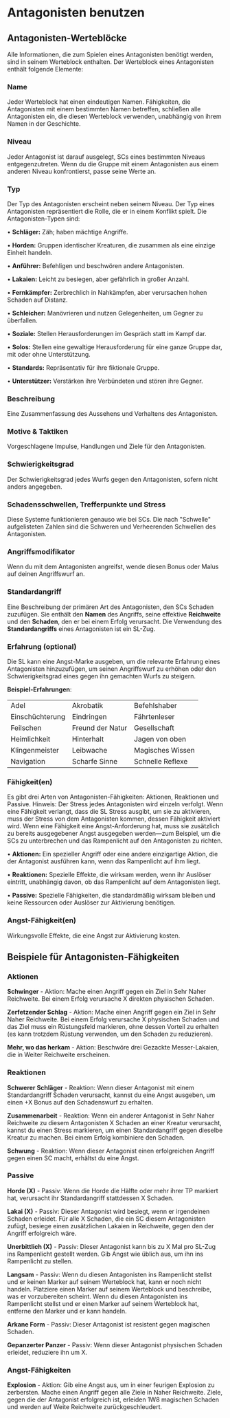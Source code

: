 # Antagonisten benutzen

## Antagonisten-Werteblöcke
Alle Informationen, die zum Spielen eines Antagonisten benötigt werden, sind in seinem Werteblock enthalten.
Der Werteblock eines Antagonisten enthält folgende Elemente:

### Name
Jeder Werteblock hat einen eindeutigen Namen.
Fähigkeiten, die Antagonisten mit einem bestimmten Namen betreffen, schließen alle Antagonisten ein, die diesen Werteblock verwenden, unabhängig von ihrem Namen in der Geschichte.

### Niveau
Jeder Antagonist ist darauf ausgelegt, SCs eines bestimmten Niveaus entgegenzutreten.
Wenn du die Gruppe mit einem Antagonisten aus einem anderen Niveau konfrontierst, passe seine Werte an.

### Typ
Der Typ des Antagonisten erscheint neben seinem Niveau.
Der Typ eines Antagonisten repräsentiert die Rolle, die er in einem Konflikt spielt.
Die Antagonisten-Typen sind:

• **Schläger:** Zäh; haben mächtige Angriffe.

• **Horden:** Gruppen identischer Kreaturen, die zusammen als eine einzige Einheit handeln.

• **Anführer:** Befehligen und beschwören andere Antagonisten.

• **Lakaien:** Leicht zu besiegen, aber gefährlich in großer Anzahl.

• **Fernkämpfer:** Zerbrechlich in Nahkämpfen, aber verursachen hohen Schaden auf Distanz.

• **Schleicher:** Manövrieren und nutzen Gelegenheiten, um Gegner zu überfallen.

• **Soziale:** Stellen Herausforderungen im Gespräch statt im Kampf dar.

• **Solos:** Stellen eine gewaltige Herausforderung für eine ganze Gruppe dar, mit oder ohne Unterstützung.

• **Standards:** Repräsentativ für ihre fiktionale Gruppe.

• **Unterstützer:** Verstärken ihre Verbündeten und stören ihre Gegner.

### Beschreibung
Eine Zusammenfassung des Aussehens und Verhaltens des Antagonisten.

### Motive & Taktiken
Vorgeschlagene Impulse, Handlungen und Ziele für den Antagonisten.

### Schwierigkeitsgrad
Der Schwierigkeitsgrad jedes Wurfs gegen den Antagonisten, sofern nicht anders angegeben.

### Schadensschwellen, Trefferpunkte und Stress
Diese Systeme funktionieren genauso wie bei SCs.
Die nach "Schwelle" aufgelisteten Zahlen sind die Schweren und Verheerenden Schwellen des Antagonisten.

### Angriffsmodifikator
Wenn du mit dem Antagonisten angreifst, wende diesen Bonus oder Malus auf deinen Angriffswurf an.

### Standardangriff
Eine Beschreibung der primären Art des Antagonisten, den SCs Schaden zuzufügen.
Sie enthält den **Namen** des Angriffs, seine effektive **Reichweite** und den **Schaden**, den er bei einem Erfolg verursacht.
Die Verwendung des **Standardangriffs** eines Antagonisten ist ein SL-Zug.

### Erfahrung (optional)
Die SL kann eine Angst-Marke ausgeben, um die relevante Erfahrung eines Antagonisten hinzuzufügen, um seinen Angriffswurf zu erhöhen oder den Schwierigkeitsgrad eines gegen ihn gemachten Wurfs zu steigern.

**Beispiel-Erfahrungen**:

| | | |
|---|---|---|
| Adel | Akrobatik | Befehlshaber |
| Einschüchterung | Eindringen | Fährtenleser |
| Feilschen | Freund der Natur | Gesellschaft |
| Heimlichkeit | Hinterhalt | Jagen von oben |
| Klingenmeister | Leibwache | Magisches Wissen |
| Navigation | Scharfe Sinne | Schnelle Reflexe |

### Fähigkeit(en)
Es gibt drei Arten von Antagonisten-Fähigkeiten: Aktionen, Reaktionen und Passive.
Hinweis: Der Stress jedes Antagonisten wird einzeln verfolgt.
Wenn eine Fähigkeit verlangt, dass die SL Stress ausgibt, um sie zu aktivieren, muss der Stress von dem Antagonisten kommen, dessen Fähigkeit aktiviert wird.
Wenn eine Fähigkeit eine Angst-Anforderung hat, muss sie zusätzlich zu bereits ausgegebener Angst ausgegeben werden—zum Beispiel, um die SCs zu unterbrechen und das Rampenlicht auf den Antagonisten zu richten.

• **Aktionen:** Ein spezieller Angriff oder eine andere einzigartige Aktion, die der Antagonist ausführen kann, wenn das Rampenlicht auf ihm liegt.

• **Reaktionen:** Spezielle Effekte, die wirksam werden, wenn ihr Auslöser eintritt, unabhängig davon, ob das Rampenlicht auf dem Antagonisten liegt.

• **Passive:** Spezielle Fähigkeiten, die standardmäßig wirksam bleiben und keine Ressourcen oder Auslöser zur Aktivierung benötigen.

### Angst-Fähigkeit(en)
Wirkungsvolle Effekte, die eine Angst zur Aktivierung kosten.

## Beispiele für Antagonisten-Fähigkeiten

### Aktionen

**Schwinger** - Aktion: Mache einen Angriff gegen ein Ziel in Sehr Naher Reichweite.
Bei einem Erfolg verursache X direkten physischen Schaden.

**Zerfetzender Schlag** - Aktion: Mache einen Angriff gegen ein Ziel in Sehr Naher Reichweite.
Bei einem Erfolg verursache X physischen Schaden und das Ziel muss ein Rüstungsfeld markieren, ohne dessen Vorteil zu erhalten (es kann trotzdem Rüstung verwenden, um den Schaden zu reduzieren).

**Mehr, wo das herkam** - Aktion: Beschwöre drei Gezackte Messer-Lakaien, die in Weiter Reichweite erscheinen.

### Reaktionen

**Schwerer Schläger** - Reaktion: Wenn dieser Antagonist mit einem Standardangriff Schaden verursacht, kannst du eine Angst ausgeben, um einen +X Bonus auf den Schadenswurf zu erhalten.

**Zusammenarbeit** - Reaktion: Wenn ein anderer Antagonist in Sehr Naher Reichweite zu diesem Antagonisten X Schaden an einer Kreatur verursacht, kannst du einen Stress markieren, um einen Standardangriff gegen dieselbe Kreatur zu machen.
Bei einem Erfolg kombiniere den Schaden.

**Schwung** - Reaktion: Wenn dieser Antagonist einen erfolgreichen Angriff gegen einen SC macht, erhältst du eine Angst.

### Passive

**Horde (X)** - Passiv: Wenn die Horde die Hälfte oder mehr ihrer TP markiert hat, verursacht ihr Standardangriff stattdessen X Schaden.

**Lakai (X)** - Passiv: Dieser Antagonist wird besiegt, wenn er irgendeinen Schaden erleidet.
Für alle X Schaden, die ein SC diesem Antagonisten zufügt, besiege einen zusätzlichen Lakaien in Reichweite, gegen den der Angriff erfolgreich wäre.

**Unerbittlich (X)** - Passiv: Dieser Antagonist kann bis zu X Mal pro SL-Zug ins Rampenlicht gestellt werden.
Gib Angst wie üblich aus, um ihn ins Rampenlicht zu stellen.

**Langsam** - Passiv: Wenn du diesen Antagonisten ins Rampenlicht stellst und er keinen Marker auf seinem Werteblock hat, kann er noch nicht handeln.
Platziere einen Marker auf seinem Werteblock und beschreibe, was er vorzubereiten scheint.
Wenn du diesen Antagonisten ins Rampenlicht stellst und er einen Marker auf seinem Werteblock hat, entferne den Marker und er kann handeln.

**Arkane Form** - Passiv: Dieser Antagonist ist resistent gegen magischen Schaden.

**Gepanzerter Panzer** - Passiv: Wenn dieser Antagonist physischen Schaden erleidet, reduziere ihn um X.

### Angst-Fähigkeiten

**Explosion** - Aktion: Gib eine Angst aus, um in einer feurigen Explosion zu zerbersten.
Mache einen Angriff gegen alle Ziele in Naher Reichweite.
Ziele, gegen die der Antagonist erfolgreich ist, erleiden 1W8 magischen Schaden und werden auf Weite Reichweite zurückgeschleudert.